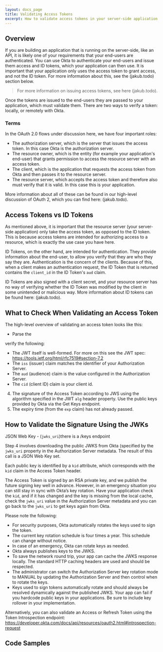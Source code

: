 ```yaml
---
layout: docs_page
title: Validating Access Tokens
excerpt: How to validate access tokens in your server-side application
---
```


## Overview

If you are building an application that is running on the server-side, like an API, it is likely one of your requirements that your end-users are authenticated. You can use Okta to authenticate your end-users and issue them access and ID tokens, which your application can then use. It is important that your application only uses the access token to grant access, and not the ID token. For more information about this, see the (jakub.todo) section below.

> For more information on issuing access tokens, see here (jakub.todo). 

Once the tokens are issued to the end-users they are passed to your application, which must validate them. There are two ways to verify a token: locally, or remotely with Okta.

### Terms 

In the OAuth 2.0 flows under discussion here, we have four important roles:

- The authorization server, which is the server that issues the access token. In this case Okta is the authorization server.
- The resource owner, which is the entity (for example your application's end-user) that grants permission to access the resource server with an access token. 
- The client, which is the application that requests the access token from Okta and then passes it to the resource server.
- The resource server, which accepts the access token and therefore also must verify that it is valid. In this case this is your application.

More information about all of these can be found in our high-level discussion of OAuth 2, which you can find here: (jakub.todo).

## Access Tokens vs ID Tokens

As mentioned above, it is important that the resource server (your server-side application) only take the access token, as opposed to the ID token. This is because access tokens are intended for authorizing access to a resource, which is exactly the use case you have here. 

ID Tokens, on the other hand, are intended for authentication. They provide information about the end-user, to allow you verify that they are who they say they are. Authentication is the concern of the clients. Because of this, when a client makes an authentication request, the ID Token that is returned contains the `client_id` in the ID Token's `aud` claim. 

ID Tokens are also signed with a client secret, and your resource server has no way of verifying whether the ID Token was modified by the client in some unintended or malicious way. More information about ID tokens can be found here: (jakub.todo).

## What to Check When Validating an Access Token 

The high-level overview of validating an access token looks like this:

- Parse the 


 verify the following:

- The JWT itself is well-formed. For more on this see the JWT spec: https://tools.ietf.org/html/rfc7519#section-7.2
- The `iss` (issuer) claim matches the identifier of your Authorization Server.
- The `aud` (audience) claim is the value configured in the Authorization Server.
- The `cid` (client ID) claim is your client id.
4. The signature of the Access Token according to JWS using the algorithm specified in the JWT `alg` header property. Use the public keys provided by Okta via the Get Keys endpoint.
5. The expiry time (from the `exp` claim) has not already passed.

## How to Validate the Signature Using the JWKs

JSON Web Key - (`jwks_uri`)there is a /keys endpoint

Step 4 involves downloading the public JWKS from Okta (specified by the `jwks_uri` property in the Authorization Server metadata. The result of this call is a JSON Web Key set.

Each public key is identified by a `kid` attribute, which corresponds with the `kid` claim in the Access Token header.

The Access Token is signed by an RSA private key, and we publish the future signing key well in advance. However, in an emergency situation you can still stay in sync with Okta’s key rotation. Have your application check the `kid`, and if it has changed and the key is missing from the local cache, check the `jwks_uri` value in the Authorization Server metadata and you can go back to the `jwks_uri` to get keys again from Okta.

Please note the following:

- For security purposes, Okta automatically rotates the keys used to sign the token.
- The current key rotation schedule is four times a year. This schedule can change without notice.
- In case of an emergency, Okta can rotate keys as needed.
- Okta always publishes keys to the JWKS.
- To save the network round trip, your app can cache the JWKS response locally. The standard HTTP caching headers are used and should be respected.
- The administrator can switch the Authorization Server key rotation mode to MANUAL by updating the Authorization Server and then control when to rotate the keys.
- Keys used to sign tokens automatically rotate and should always be resolved dynamically against the published JWKS. Your app can fail if you hardcode public keys in your applications. Be sure to include key rollover in your implementation.

Alternatively, you can also validate an Access or Refresh Token using the Token Introspection endpoint: https://developer.okta.com/docs/api/resources/oauth2.html#introspection-request

## Code Samples

